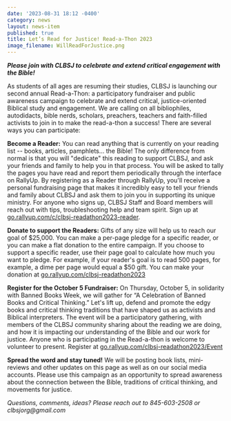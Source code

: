 ```yaml
---
date: '2023-08-31 18:12 -0400'
category: news
layout: news-item
published: true
title: Let’s Read for Justice! Read-a-Thon 2023
image_filename: WillReadForJustice.png
---
```

_**Please join with CLBSJ to celebrate and extend critical engagement with the Bible!**_

As students of all ages are resuming their studies, CLBSJ is launching our second annual Read-a-Thon: a participatory fundraiser and public awareness campaign to celebrate and extend critical, justice-oriented Biblical study and engagement. We are calling on all bibliophiles, autodidacts, bible nerds, scholars, preachers, teachers and faith-filled activists to join in to make the read-a-thon a success! There are several ways you can participate:

**Become a Reader:** You can read anything that is currently on your reading list -- books, articles, pamphlets... the Bible! The only difference from normal is that you will "dedicate" this reading to support CLBSJ, and ask your friends and family to help you in that process. You will be asked to tally the pages you have read and report them periodically through the interface on RallyUp. By registering as a Reader through RallyUp, you'll receive a personal fundraising page that makes it incredibly easy to tell your friends and family about CLBSJ and ask them to join you in supporting its unique ministry. For anyone who signs up, CLBSJ Staff and Board members will reach out with tips, troubleshooting help and team spirit. Sign up at [go.rallyup.com/c/clbsj-readathon2023-reader](https://go.rallyup.com/c/clbsj-readathon2023-reader).

**Donate to support the Readers:** Gifts of any size will help us to reach our goal of $25,000. You can make a per-page pledge for a specific reader, or you can make a flat donation to the entire campaign. If you choose to support a specific reader, use their page goal to calculate how much you want to pledge. For example, if your reader's goal is to read 500 pages, for example, a dime per page would equal a $50 gift. You can make your donation at [go.rallyup.com/clbsj-readathon2023](https://go.rallyup.com/clbsj-readathon2023/Campaign/Details)

**Register for the October 5 Fundraiser:** On Thursday, October 5, in solidarity with Banned Books Week, we will gather for “A Celebration of Banned Books and Critical Thinking.” Let's lift up, defend and promote the edgy books and critical thinking traditions that have shaped us as activists and Biblical interpreters. The event will be a participatory gathering, with members of the CLBSJ community sharing about the reading we are doing, and how it is impacting our understanding of the Bible and our work for justice. Anyone who is participating in the Read-a-thon is welcome to volunteer to present. Register at [go.rallyup.com/clbsj-readathon2023/Event](https://go.rallyup.com/clbsj-readathon2023/Event)

**Spread the word and stay tuned!** We will be posting book lists, mini-reviews and other updates on this page as well as on our social media accounts. Please use this campaign as an opportunity to spread awareness about the connection between the Bible, traditions of critical thinking, and movements for justice.

_Questions, comments, ideas? Please reach out to 845-603-2508 or clbsjorg@gmail.com_
